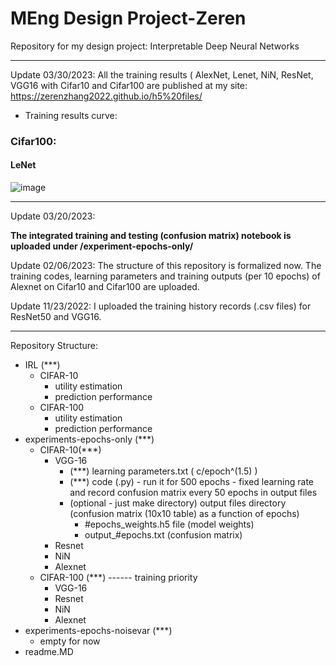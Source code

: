 # MEng Design Project-Zeren
 Repository for my design project: Interpretable Deep Neural Networks
 
----------------------------------------------------------
Update 03/30/2023:
All the training results ( AlexNet, Lenet, NiN, ResNet, VGG16 with Cifar10 and Cifar100 are published at my site: https://zerenzhang2022.github.io/h5%20files/

- Training results curve:
### Cifar100:
#### LeNet
![image](https://user-images.githubusercontent.com/118794589/228973939-92afc03a-6472-4722-aa33-d0454f1e2483.png)



----------------------------------------------------------
Update 03/20/2023:

**The integrated training and testing (confusion matrix) notebook is uploaded under /experiment-epochs-only/** 


Update 02/06/2023:
The structure of this repository is formalized now. 
The training codes, learning parameters and training outputs (per 10 epochs) of Alexnet on Cifar10 and Cifar100 are uploaded.

Update 11/23/2022:
I uploaded the training history records (.csv files) for ResNet50 and VGG16.

----------------------------------------------------------
Repository Structure:
- IRL (***)
	- CIFAR-10
		- utility estimation
		- prediction performance
	- CIFAR-100
		- utility estimation
		- prediction performance
- experiments-epochs-only (***)
	- CIFAR-10(***)
		- VGG-16
			- (***) learning parameters.txt (   c/epoch^(1.5)  )
			- (***) code (.py) - run it for 500 epochs - fixed learning rate and record confusion matrix every 50 epochs in output files
			- (optional - just make directory) output files directory (confusion matrix (10x10 table) as a function of epochs)
				- #epochs_weights.h5 file (model weights)
				-  output_#epochs.txt (confusion matrix)
		- Resnet
		- NiN
		- Alexnet
	- CIFAR-100 (***)   ------ training priority
		- VGG-16
		- Resnet
		- NiN
		- Alexnet
- experiments-epochs-noisevar (***)
	- empty for now
- readme.MD
